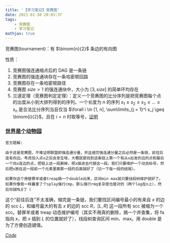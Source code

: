 ```yaml
---
title: '【学习笔记】竞赛图'
date: 2021-01-30 20:03:37
tags:
    - 竞赛图
    - 学习笔记
mathjax: true
---
```


竞赛图(tournament)：有 $\binom{n}{2}$ 条边的有向图

<!-- more -->

性质：
1. 竞赛图强连通缩点后的 DAG 是一条链
2. 竞赛图的强连通块存在一条哈密顿回路
3. 竞赛图存在一条哈密顿路径
4. 竞赛图 $size > 1$ 的强连通块中，大小为 $[3, size]$ 的简单环均存在
5. 兰道定理（竞赛图判定定理）：定义一个竞赛图的比分序列是把竞赛图每个点的出度从小到大排列得到的序列。一个长度为 $n$ 的序列 $s_1 \leq s_2 \leq s_3 \leq ... \leq s_n$ 是合法比分序列当且仅当 $\forall i \in [1, n], \sum\limits_{j = 1}^i s_j \geq \binom{i}{2}$，且在 $i = n$ 时取等号，[证明](https://blog.csdn.net/a_crazy_czy/article/details/73611366)

### [世界是个动物园](https://uoj.ac/problem/451)

```
官方题解:

由于这是竞赛图，不难证明联盟即强连通分量，并且缩完强连通分量之后必然是一条链，前往后连有向边。考虑加入点x之后会发生啥，大概就是找到这条链上第一个有从x出发的边的点和最后一个向x连边的点，把链上这一段删掉，把x插进去代替这一段。我们只要维护一个动态标号，然后把x放在这一段前一个元素里面那一段的后面就好了（记一下每一段的结尾）。

如果你这个用替罪羊或者treap搞一个double出来，区间min max就只要线段树维护就好了。如果你像我一样蠢拿了个splay强行cmp，那么强行rmq复杂度也是对的（两个log在n上），然后你就MLE了（
```

这个“前往后连”不太准确，缩完是一条链，我们要找区间编号最小的有来自 $x$ 的边的 scc $L$，和编号最大的有去 $x$ 的边的 scc $R$，$[L, R]$ 这一段所有 scc 被缩为一个 scc。替罪羊或者 treap 动态维护编号（其实不用真的删除，搞一个并查集，将 fa 指向 $x$，把 $x$ 插到 $L$ 的位置就好了），线段树查询区间 min、max。用 double 是为了方便创造键值。

[$Code$](https://uoj.ac/submission/452323)

